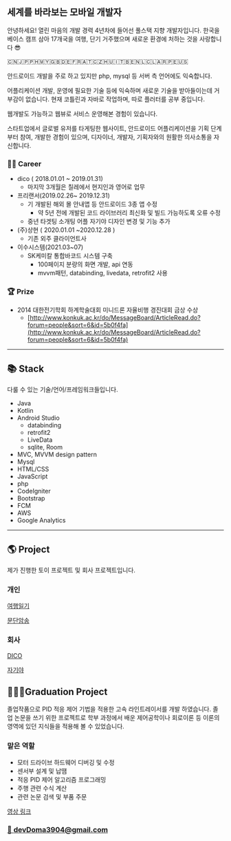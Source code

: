 ## 세계를 바라보는 모바일 개발자

안녕하세요! 열린 마음의 개발 경력 4년차에 들어선 풀스택 지향 개발자입니다. 한국을 베이스 캠프 삼아 17개국을 여행, 단기 거주했으며 새로운 환경에 처하는 것을 사랑합니다 😎

🇨🇳🇯🇵🇵🇭🇲🇾🇬🇧🇩🇪🇫🇷🇦🇹🇨🇿🇭🇺🇮🇹🇧🇪🇳🇱🇨🇱🇦🇷🇵🇪🇺🇸

안드로이드 개발을 주로 하고 있지만 php, mysql 등 서버 측 언어에도 익숙합니다.

어플리케이션 개발, 운영에 필요한 기술 등에 익숙하며 새로운 기술을 받아들이는데 거부감이 없습니다. 현재 코틀린과 자바로 작업하며, 따로 플러터를 공부 중입니다.

웹개발도 가능하고 웹뷰로 서비스 운영해본 경험이 있습니다.

스타트업에서 글로벌 유저를 타게팅한 웹사이트, 안드로이드 어플리케이션을 기획 단계부터 참여, 개발한 경험이 있으며, 디자이너, 개발자, 기획자와의 원활한 의사소통을 자신합니다.

### 👨‍💻 Career

- dico ( 2018.01.01 ~ 2019.01.31)
    - 마지막 3개월은 칠레에서 현지인과 영어로 업무
- 프리랜서(2019.02.26~ 2019.12.31)
    - 기 개발된 해외 몰 안내앱 등 안드로이드 3종 앱 수정
        - 약 5년 전에 개발된 코드 라이브러리 최신화 및 빌드 가능하도록 오류 수정
    - 중년 타겟팅 소개팅 어플 자기야 디자인 변경 및 기능 추가
- (주)상현  ( 2020.01.01 ~2020.12.28 )
    - 기존 외주 클라이언트사
- 이수시스템(2021.03~07)
    - SK케미칼 통합바코드 시스템 구축
        - 100페이지 분량의 화면 개발, api 연동
        - mvvm패턴, databinding, livedata, retrofit2 사용

### 🏆 Prize

- 2014 대한전기학회 하계학술대회 미니드론 자율비행 경진대회 금상 수상
    - [http://www.konkuk.ac.kr/do/MessageBoard/ArticleRead.do?forum=people&sort=6&id=5b0f4fa](http://www.konkuk.ac.kr/do/MessageBoard/ArticleRead.do?forum=people&sort=6&id=5b0f4fa)

---

## 📚 Stack

다룰 수 있는 기술/언어/프레임워크들입니다.

- Java
- Kotlin
- Android Studio
    - databinding
    - retrofit2
    - LiveData
    - sqlite, Room
- MVC, MVVM design pattern
- Mysql
- HTML/CSS
- JavaScript
- php
- CodeIgniter
- Bootstrap
- FCM
- AWS
- Google Analytics

---

## 🌎 Project

제가 진행한 토이 프로젝트 및 회사 프로젝트입니다.

### 개인

[여행일기](https://www.notion.so/9b2a763a85ef4e6eadc18af0736d5f51)

[문단암송](https://www.notion.so/099261e736864b628882e35090664a2d)

### 회사

[DICO](https://www.notion.so/DICO-18f1f47b27ff40cda40e6c94dc3ccf0f)

[자기야](https://www.notion.so/cecf88d4f69e456094f5eb8fc23cb32c)

## 👨🏼‍🎓Graduation Project

졸업작품으로 PID 적응 제어 기법을 적용한 고속 라인트레이서를 개발 하였습니다. 졸업 논문을 쓰기 위한 프로젝트로 학부 과정에서 배운 제어공학이나 회로이론 등 이론의 영역에 있던 지식들을 적용해 볼 수 있었습니다.

### **맡은 역할**

- 모터 드라이브 하드웨어 디버깅 및 수정
- 센서부 설계 및 납땜
- 적응 PID 제어 알고리즘 프로그래밍
- 주행 관련 수식 계산
- 관련 논문 검색 및 부품 주문

[영상 링크](https://drive.google.com/open?id=1phR6k1FN-pGBf93MMg_kPwqi7U0BgAaX)

### [📧 devDoma3904@gmail.com](mailto:devdoma3904@gmail.com)
